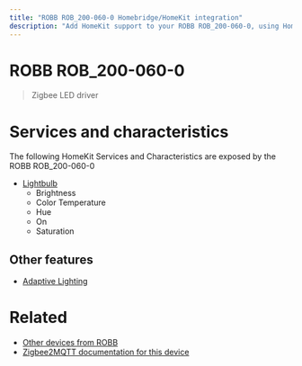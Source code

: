 ```yaml
---
title: "ROBB ROB_200-060-0 Homebridge/HomeKit integration"
description: "Add HomeKit support to your ROBB ROB_200-060-0, using Homebridge, Zigbee2MQTT and homebridge-z2m."
---
```

<!---
This file has been GENERATED using src/docgen/docgen.ts
DO NOT EDIT THIS FILE MANUALLY!
-->
# ROBB ROB_200-060-0
> Zigbee LED driver


# Services and characteristics
The following HomeKit Services and Characteristics are exposed by
the ROBB ROB_200-060-0

* [Lightbulb](../../light.md)
  * Brightness
  * Color Temperature
  * Hue
  * On
  * Saturation

## Other features
* [Adaptive Lighting](../../light.md)

# Related
* [Other devices from ROBB](../index.md#robb)
* [Zigbee2MQTT documentation for this device](https://www.zigbee2mqtt.io/devices/ROB_200-060-0.html)